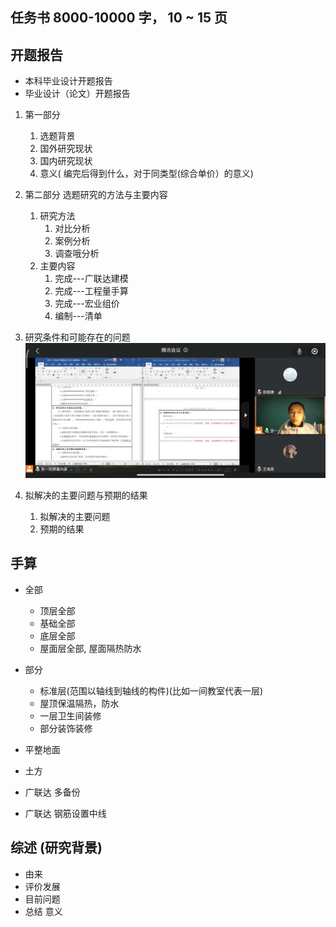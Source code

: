 ## 任务书 8000-10000 字， 10 ~ 15 页
## 开题报告
- 本科毕业设计开题报告
- 毕业设计（论文）开题报告

1. 第一部分
	1. 选题背景
	2. 国外研究现状
	3. 国内研究现状
	4. 意义( 编完后得到什么，对于同类型(综合单价）的意义)

2. 第二部分 选题研究的方法与主要内容
	1. 研究方法
		1. 对比分析
		2. 案例分析
		3. 调查哦分析
	2. 主要内容
		1. 完成---广联达建模
		2. 完成---工程量手算
		3. 完成---宏业组价
		4. 编制---清单
3. 研究条件和可能存在的问题
 ![](attachments/ebeddef006f113c9e88363ddac09edd.jpg)
4. 拟解决的主要问题与预期的结果
	1. 拟解决的主要问题
	2. 预期的结果

## 手算

- 全部
	- 顶层全部
	- 基础全部
	- 底层全部
	- 屋面层全部, 屋面隔热防水
- 部分
	- 标准层(范围以轴线到轴线的构件)(比如一间教室代表一层)
	- 屋顶保温隔热，防水
	- 一层卫生间装修
	- 部分装饰装修


- 平整地面
- 土方
- 广联达 多备份
- 广联达 钢筋设置中线


## 综述 (研究背景)
- 由来
- 评价发展
- 目前问题
- 总结 意义